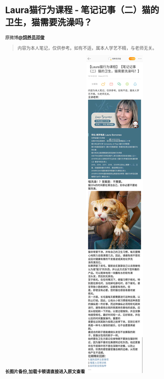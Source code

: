 # Laura猫行为课程 - 笔记记事（二）猫的卫生，猫需要洗澡吗？
原微博[**@饲养员邓俊**](https://media.weibo.cn/article?id=2309404428568951128115)
> 内容为本人笔记，仅供参考。如有不适，属本人学艺不精，与老师无关。

**长图片备份,加载卡顿请直接进入原文查看**
![笔记记事（二）猫的卫生，猫需要洗澡吗？](图片存档/笔记记事（二）猫的卫生，猫需要洗澡吗？.jpg)